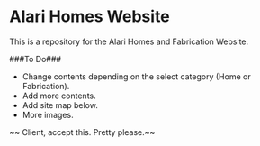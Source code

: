 # Alari Homes Website #

This is a repository for the Alari Homes and Fabrication Website.

###To Do###
* Change contents depending on the select category (Home or Fabrication).
* Add more contents.
* Add site map below.
* More images.

~~ Client, accept this. Pretty please.~~